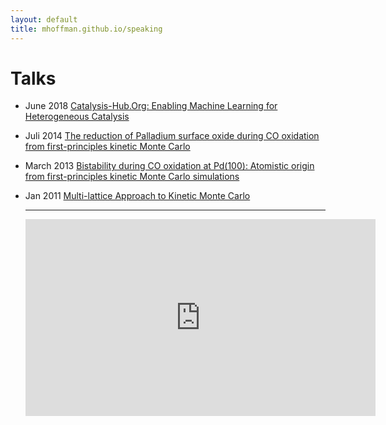 ```yaml
---
layout: default
title: mhoffman.github.io/speaking
---
```


# Talks

- June 2018 [Catalysis-Hub.Org: Enabling Machine Learning for Heterogeneous Catalysis](https://docs.google.com/presentation/d/18e7dxqwvGdGa4Ksn11FFhzE7x4MLxLD8FNd6QzDOKxo/edit?usp=sharing)
- Juli 2014 [The reduction of Palladium surface oxide during CO oxidation from first-principles kinetic Monte Carlo](talk_defense_reconstruction_mechanism.pdf)
- March 2013 [Bistability during CO oxidation at Pd(100): Atomistic origin from first-principles kinetic Monte Carlo simulations](talk_dpg_regensburg_2013.pdf)
- Jan 2011 [Multi-lattice Approach to Kinetic Monte Carlo](talk_chicago_research_meeting.pdf)

    <hr />
    <iframe width="560" height="315" src="https://www.youtube.com/embed/-cvtylBIa78" frameborder="0" allowfullscreen></iframe>
